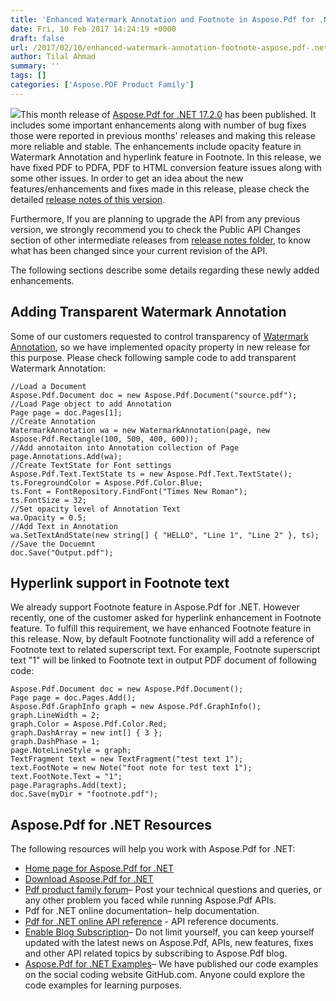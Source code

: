 ```yaml
---
title: 'Enhanced Watermark Annotation and Footnote in Aspose.Pdf for .NET 17.2.0'
date: Fri, 10 Feb 2017 14:24:19 +0000
draft: false
url: /2017/02/10/enhanced-watermark-annotation-footnote-aspose.pdf-.net-17.2.0/
author: Tilal Ahmad
summary: ''
tags: []
categories: ['Aspose.PDF Product Family']
---
```


[![][1]](https://blog.aspose.com/wp-content/uploads/sites/2/2017/02/aspose_pdf-for-net.jpg)This month release of [Aspose.Pdf for .NET 17.2.0][2] has been published. It includes some important enhancements along with number of bug fixes those were reported in previous months' releases and making this release more reliable and stable. The enhancements include opacity feature in Watermark Annotation and hyperlink feature in Footnote. In this release, we have fixed PDF to PDFA, PDF to HTML conversion feature issues along with some other issues. In order to get an idea about the new features/enhancements and fixes made in this release, please check the detailed [release notes of this version][3].

Furthermore, If you are planning to upgrade the API from any previous version, we strongly recommend you to check the Public API Changes section of other intermediate releases from [release notes folder][4], to know what has been changed since your current revision of the API.

The following sections describe some details regarding these newly added enhancements.

## Adding Transparent Watermark Annotation

Some of our customers requested to control transparency of [Watermark Annotation][5], so we have implemented opacity property in new release for this purpose. Please check following sample code to add transparent Watermark Annotation:

```
//Load a Document
Aspose.Pdf.Document doc = new Aspose.Pdf.Document("source.pdf");
//Load Page object to add Annotation
Page page = doc.Pages[1];
//Create Annotation
WatermarkAnnotation wa = new WatermarkAnnotation(page, new Aspose.Pdf.Rectangle(100, 500, 400, 600));
//Add annotaiton into Annotation collection of Page
page.Annotations.Add(wa);
//Create TextState for Font settings
Aspose.Pdf.Text.TextState ts = new Aspose.Pdf.Text.TextState();
ts.ForegroundColor = Aspose.Pdf.Color.Blue;
ts.Font = FontRepository.FindFont("Times New Roman");
ts.FontSize = 32;
//Set opacity level of Annotation Text
wa.Opacity = 0.5;
//Add Text in Annotation
wa.SetTextAndState(new string[] { "HELLO", "Line 1", "Line 2" }, ts);
//Save the Docuemnt
doc.Save("Output.pdf"); 
```

## Hyperlink support in Footnote text

We already support Footnote feature in Aspose.Pdf for .NET. However recently, one of the customer asked for hyperlink enhancement in Footnote feature. To fulfill this requirement, we have enhanced Footnote feature in this release. Now, by default Footnote functionality will add a reference of Footnote text to related superscript text. For example, Footnote superscript text "1" will be linked to Footnote text in output PDF document of following code:

```
Aspose.Pdf.Document doc = new Aspose.Pdf.Document();
Page page = doc.Pages.Add();
Aspose.Pdf.GraphInfo graph = new Aspose.Pdf.GraphInfo();
graph.LineWidth = 2;
graph.Color = Aspose.Pdf.Color.Red;
graph.DashArray = new int[] { 3 };
graph.DashPhase = 1;
page.NoteLineStyle = graph;
TextFragment text = new TextFragment("test text 1");
text.FootNote = new Note("foot note for test text 1");
text.FootNote.Text = "1";
page.Paragraphs.Add(text);
doc.Save(myDir + "footnote.pdf"); 
```

## Aspose.Pdf for .NET Resources

The following resources will help you work with Aspose.Pdf for .NET:

*   [Home page for Aspose.Pdf for .NET][6]
*   [Download Aspose.Pdf for .NET][7]
*   [Pdf product family forum][8]– Post your technical questions and queries, or any other problem you faced while running Aspose.Pdf APIs.
*   Pdf for .NET online documentation– help documentation.
*   [Pdf for .NET online API reference][9] - API reference documents.
*   [Enable Blog Subscription][10]– Do not limit yourself, you can keep yourself updated with the latest news on Aspose.Pdf, APIs, new features, fixes and other API related topics by subscribing to Aspose.Pdf blog.
*   [Aspose.Pdf for .NET Examples][11]– We have published our code examples on the social coding website GitHub.com. Anyone could explore the code examples for learning purposes.




[1]: https://blog.aspose.com/wp-content/uploads/sites/2/2017/02/aspose_pdf-for-net.jpg
[2]: https://downloads.aspose.com/pdf/net/new-releases/aspose.pdf-for-.net-17.2.0/
[3]: https://docs.aspose.com/display/pdfnet/Aspose.Pdf+for+.NET+17.2.0+Release+Notes
[4]: https://docs.aspose.com/display/pdfnet/Release+Notes
[5]: https://docs.aspose.com/display/pdfnet/Add%2C+Delete+and+Get+Annotation#Add,DeleteandGetAnnotation-AddingWatermarkAnnotation
[6]: http://www.aspose.com/products/pdf/net
[7]: http://www.aspose.com/downloads/pdf/net
[8]: http://www.aspose.com/community/forums/aspose.pdf-product-family/20/showforum.aspx
[9]: http://www.aspose.com/api/net/pdf
[10]: https://blog.aspose.com/
[11]: https://github.com/aspose-pdf/Aspose.Pdf-for-.NET




